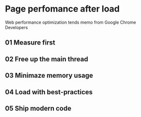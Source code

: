 # Page perfomance after load
Web performance optimization tends memo from Google Chrome Developers

## 01 Measure first

## 02 Free up the main thread

## 03 Minimaze memory usage

## 04 Load with best-practices

## 05 Ship modern code
